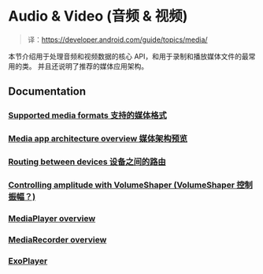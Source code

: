 # Audio & Video (音频 & 视频)

> 译：https://developer.android.com/guide/topics/media/

本节介绍用于处理音频和视频数据的核心 API，和用于录制和播放媒体文件的最常用的类。
并且还说明了推荐的媒体应用架构。

## Documentation

### [Supported media formats 支持的媒体格式](/questions/Audio&Video/SupportedMediaFormats.md)

### [Media app architecture overview 媒体架构预览]()

### [Routing between devices 设备之间的路由]()

### [Controlling amplitude with VolumeShaper (VolumeShaper 控制振幅？)]()

### [MediaPlayer overview]()

### [MediaRecorder overview]()

### [ExoPlayer]()
